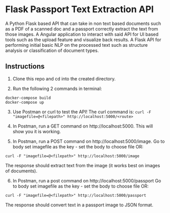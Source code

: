 # Flask Passport Text Extraction API

A Python Flask based API that can take in non text based documents such as a PDF of a scanned doc and a passport correctly extract the text from those images.
A Angular application to interact with said API for UI based tools such as the upload feature and visualize back results.
A Flask API for performing initial basic NLP on the processed text such as structure analysis or classification of document types.

## Instructions

1. Clone this repo and cd into the created directory.

2. Run the following 2 commands in terminal: 
```
docker-compose build
docker-compose up
```

3. Use Postman or curl to test the API!  The curl command is:
`curl -F "imagefile=@<filepath>" http://localhost:5000/<route>`

4. In Postman, run a GET command on http://localhost:5000. This will show you it is working.

5. In Postman, run a POST command on http://localhost:5000/image. Go to body set imagefile as the key - set the body to choose file OR:


`curl -F "imagefile=@<filepath>" http://localhost:5000/image`


The response should extract text from the image (it works best on images of documents).


6. In Postman, run a post command on http://localhost:5000/passport
Go to body set imagefile as the key - set the body to choose file OR:


`curl -F "imagefile=@<filepath>" http://localhost:5000/passport`


The response should convert text in a passport image to JSON format.





